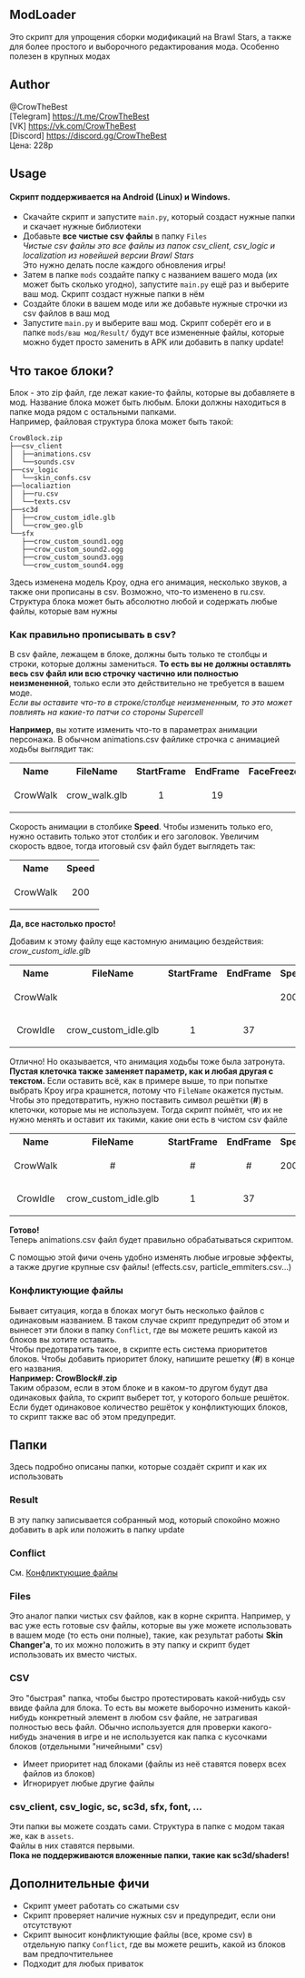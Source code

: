 ## ModLoader

Это скрипт для упрощения сборки модификаций на Brawl Stars, а также для более простого и выборочного редактирования
мода. Особенно полезен в крупных модах

## Author
@CrowTheBest  
[Telegram] <https://t.me/CrowTheBest>  
[VK] <https://vk.com/CrowTheBest>  
[Discord] <https://discord.gg/CrowTheBest>  
Цена: 228р

## Usage

#### Скрипт поддерживается на Android (Linux) и Windows.

- Скачайте скрипт и запустите `main.py`, который создаст нужные папки и скачает нужные библиотеки
- Добавьте **все чистые csv файлы** в папку `Files`  
  *Чистые csv файлы это все файлы из папок csv_client, csv_logic
  и localization из новейшей версии Brawl Stars*  
  Это нужно делать после каждого обновления игры!
- Затем в папке `mods` создайте папку с названием вашего мода (их может быть сколько угодно), запустите `main.py` ещё
  раз и выберите ваш мод. Скрипт создаст нужные папки в нём
- Создайте блоки в вашем моде или же добавьте нужные строчки из csv файлов в ваш мод
- Запустите `main.py` и выберите ваш мод. Скрипт соберёт его и в папке `mods/ваш мод/Result/` будут все измененные
  файлы, которые можно будет просто заменить в APK или добавить в папку update!

## Что такое блоки?

Блок - это zip файл, где лежат какие-то файлы, которые вы добавляете в мод. Название блока может быть любым. Блоки 
должны находиться в папке мода рядом с остальными папками.  
Например, файловая структура блока может быть такой:

```commandline
CrowBlock.zip
├──csv_client
│  ├──animations.csv
│  └──sounds.csv
├──csv_logic
│  └──skin_confs.csv
├──localiaztion
│  ├──ru.csv
│  └──texts.csv
├──sc3d
│  ├──crow_custom_idle.glb
│  └──crow_geo.glb
└──sfx
   ├──crow_custom_sound1.ogg
   ├──crow_custom_sound2.ogg
   ├──crow_custom_sound3.ogg
   └──crow_custom_sound4.ogg
```

Здесь изменена модель Кроу, одна его анимация, несколько звуков, а также они прописаны в csv. Возможно, что-то
изменено в ru.csv. Структура блока может быть абсолютно любой и содержать любые файлы, которые вам нужны


### Как правильно прописывать в csv?

В csv файле, лежащем в блоке, должны быть только те столбцы и строки, которые должны замениться. **То есть вы не
должны оставлять весь csv файл или всю строчку частично или полностью неизмененной**, только если это действительно
не требуется в вашем моде.  
*Если вы оставите что-то в строке/столбце неизмененным, то это может повлиять на какие-то патчи со стороны Supercell*

**Например,** вы хотите изменить что-то в параметрах анимации персонажа. В обычном animations.csv файлике строчка с 
анимацией
ходьбы выглядит так:
<table>
    <tr>
        <th>Name</th>
        <th>FileName</th>
        <th>StartFrame</th>
        <th>EndFrame</th>
        <th>FaceFreeze</th>
        <th>Speed</th>
        <th>TransitionMs</th>
        <th>...</th>
    </tr>
    <tr>
        <td><p align="center">CrowWalk</p></td>
        <td><p align="center">crow_walk.glb</p></td>
        <td><p align="center">1</p></td>
        <td><p align="center">19</p></td>
        <td></td>
        <td></td>
        <td><p align="center">100</p></td>
        <td><p align="center">..</p></td>
    </tr>
</table>  

Скорость анимации в столбике **Speed**. Чтобы изменить только его, нужно оставить только этот столбик и его 
заголовок. Увеличим скорость вдвое, тогда итоговый csv файл будет выглядеть так:
<table>
    <tr>
        <th>Name</th>
        <th>Speed</th>
    </tr>
    <tr>
        <td><p align="center">CrowWalk</p></td>
        <td><p align="center">200</p></td>
</table>  

**Да, все настолько просто!**  

Добавим к этому файлу еще кастомную анимацию бездействия: *crow_custom_idle.glb*
<table>
    <tr>
        <th>Name</th>
        <th>FileName</th>
        <th>StartFrame</th>
        <th>EndFrame</th>
        <th>Speed</th>
        <th>TransitionMs</th>
        <th>...</th>
    </tr>
    <tr>
        <td><p align="center">CrowWalk</p></td>
        <td></td>
        <td></td>
        <td></td>
        <td>200</td>
        <td></td>
        <td><p align="center">..</p></td>
    </tr>
    <tr>
        <td><p align="center">CrowIdle</p></td>
        <td><p align="center">crow_custom_idle.glb</p></td>
        <td><p align="center">1</p></td>
        <td><p align="center">37</p></td>
        <td></td>
        <td></td>
        <td><p align="center">..</p></td>
    </tr>
</table>  

Отлично! Но оказывается, что анимация ходьбы тоже была затронута. **Пустая клеточка также заменяет параметр, как и 
любая другая с текстом.** Если оставить всё, как в примере выше, то при 
попытке выбрать Кроу игра крашнется, потому что `FileName` окажется пустым. Чтобы это предотвратить, нужно 
поставить символ решётки (**#**) в клеточки, которые мы не используем. Тогда скрипт поймёт, что их не нужно менять и 
оставит их такими, какие они есть в чистом csv файле


<table>
    <tr>
        <th>Name</th>
        <th>FileName</th>
        <th>StartFrame</th>
        <th>EndFrame</th>
        <th>Speed</th>
        <th>TransitionMs</th>
        <th>...</th>
    </tr>
    <tr>
        <td><p align="center">CrowWalk</p></td>
        <td><p align="center">#</p></td>
        <td><p align="center">#</p></td>
        <td><p align="center">#</p></td>
        <td>200</td>
        <td><p align="center">#</p></td>
        <td><p align="center">..</p></td>
    </tr>
    <tr>
        <td><p align="center">CrowIdle</p></td>
        <td><p align="center">crow_custom_idle.glb</p></td>
        <td><p align="center">1</p></td>
        <td><p align="center">37</p></td>
        <td></td>
        <td></td>
        <td><p align="center">..</p></td>
    </tr>
</table>  

**Готово!**  
Теперь animations.csv файл будет правильно обрабатываться скриптом.  

C помощью этой фичи очень удобно изменять любые игровые эффекты, а также другие крупные csv файлы! (effects.csv, particle_emmiters.csv...)

###
### <a id="conflict_files">Конфликтующие файлы</a>
Бывает ситуация, когда в блоках могут быть несколько файлов с одинаковым названием. В таком случае скрипт 
предупредит об этом и вынесет эти блоки в папку `Conflict`, где вы можете решить какой из блоков вы хотите оставить.  
Чтобы предотвратить такое, в скрипте есть система приоритетов блоков. Чтобы добавить приоритет блоку, напишите 
решетку (**#**) в конце его названия.  
**Например: CrowBlock#.zip**  
Таким образом, если в этом блоке и в каком-то другом будут два одинаковых файла, то скрипт выберет тот, у которого 
больше решёток. Если будет одинаковое количество решёток у конфликтующих блоков, то скрипт также вас об этом 
предупредит.

## Папки
Здесь подробно описаны папки, которые создаёт скрипт и как их использовать

### Result
В эту папку записывается собранный мод, который спокойно можно добавить в apk или положить в папку update  
### Conflict
См. [Конфликтующие файлы](#conflict_files)

### Files
Это аналог папки чистых csv файлов, как в корне скрипта. Например, у вас уже есть готовые csv файлы, которые вы уже 
можете использовать в вашем моде (то есть они полные), такие, как результат работы **Skin Changer'a**, то их можно 
положить в эту папку и скрипт будет использовать их вместо чистых.  

### CSV
Это "быстрая" папка, чтобы быстро протестировать какой-нибудь csv ввиде файла для блока. То есть вы можете выборочно 
изменить какой-нибудь конкретный элемент в любом csv файле, не затрагивая полностью весь файл. Обычно используется 
для проверки какого-нибудь значения в игре и не используется как папка с кусочками блоков (отдельными "ничейными" csv)
- Имеет приоритет над блоками (файлы из неё ставятся поверх всех файлов из блоков)
- Игнорирует любые другие файлы

### csv_client, csv_logic, sc, sc3d, sfx, font, ...
Эти папки вы можете создать сами. Структура в папке с модом такая же, как в `assets`.  
Файлы в них ставятся первыми.  
**Пока не поддерживаются вложенные папки, такие как sc3d/shaders!**

## Дополнительные фичи
- Скрипт умеет работать со сжатыми csv  
- Скрипт проверяет наличие нужных csv и предупредит, если они отсутствуют  
- Скрипт выносит конфликтующие файлы (все, кроме csv) в отдельную папку `Conflict`, где вы можете решить, какой из 
блоков вам предпочтительнее
- Подходит для любых приваток
